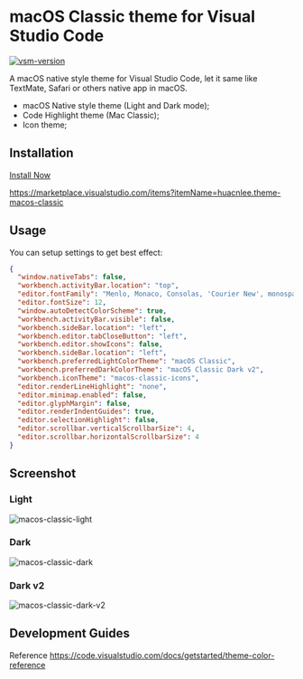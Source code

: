 # macOS Classic theme for Visual Studio Code

[![vsm-version](https://img.shields.io/visual-studio-marketplace/v/huacnlee.theme-macos-classic?style=flat&label=VS%20Code)](https://marketplace.visualstudio.com/items?itemName=huacnlee.theme-macos-classic)

A macOS native style theme for Visual Studio Code, let it same like TextMate, Safari or others native app in macOS.

- macOS Native style theme (Light and Dark mode);
- Code Highlight theme (Mac Classic);
- Icon theme;

## Installation

[Install Now](vscode:extension/huacnlee.theme-macos-classic)

https://marketplace.visualstudio.com/items?itemName=huacnlee.theme-macos-classic

## Usage

You can setup settings to get best effect:

```json
{
  "window.nativeTabs": false,
  "workbench.activityBar.location": "top",
  "editor.fontFamily": "Menlo, Monaco, Consolas, 'Courier New', monospace",
  "editor.fontSize": 12,
  "window.autoDetectColorScheme": true,
  "workbench.activityBar.visible": false,
  "workbench.sideBar.location": "left",
  "workbench.editor.tabCloseButton": "left",
  "workbench.editor.showIcons": false,
  "workbench.sideBar.location": "left",
  "workbench.preferredLightColorTheme": "macOS Classic",
  "workbench.preferredDarkColorTheme": "macOS Classic Dark v2",
  "workbench.iconTheme": "macos-classic-icons",
  "editor.renderLineHighlight": "none",
  "editor.minimap.enabled": false,
  "editor.glyphMargin": false,
  "editor.renderIndentGuides": true,
  "editor.selectionHighlight": false,
  "editor.scrollbar.verticalScrollbarSize": 4,
  "editor.scrollbar.horizontalScrollbarSize": 4
}
```

## Screenshot

### Light

![macos-classic-light](https://github.com/huacnlee/vscode-macos-classic.theme/assets/5518/9d901978-fcd9-4871-95c9-9b513ef94730)

### Dark

![macos-classic-dark](https://github.com/huacnlee/vscode-macos-classic.theme/assets/5518/bc5e4ff4-a569-46ff-a6cc-1fa1d1c1c584)

### Dark v2

![macos-classic-dark-v2](https://github.com/huacnlee/vscode-macos-classic.theme/assets/5518/e37fdcb1-0c83-4d45-aceb-895226947192)

## Development Guides

Reference https://code.visualstudio.com/docs/getstarted/theme-color-reference

